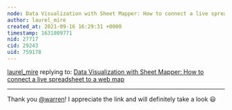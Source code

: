 ```yaml
---
node: Data Visualization with Sheet Mapper: How to connect a live spreadsheet to a web map
author: laurel_mire
created_at: 2021-09-16 16:29:31 +0000
timestamp: 1631809771
nid: 27717
cid: 29243
uid: 759178
---
```




[laurel_mire](../profile/laurel_mire) replying to: [Data Visualization with Sheet Mapper: How to connect a live spreadsheet to a web map](../notes/laurel_mire/09-09-2021/data-visualization-with-sheet-mapper-how-to-connect-a-live-spreadsheet-to-a-web-map)

----
Thank you [@warren](/profile/warren)! I appreciate the link and will definitely take a look 😃 